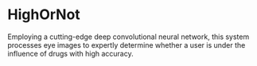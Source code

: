 # HighOrNot
Employing a cutting-edge deep convolutional neural network, this system processes eye images to expertly determine whether a user is under the influence of drugs with high accuracy.
